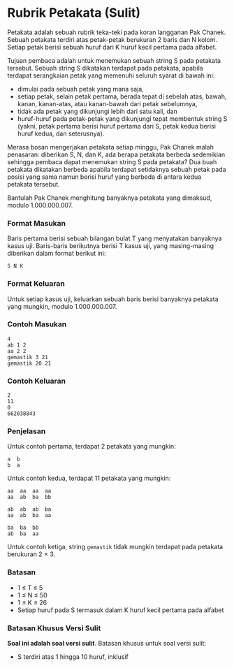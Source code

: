 # Rubrik Petakata (Sulit)

Petakata adalah sebuah rubrik teka-teki pada koran langganan Pak Chanek. Sebuah petakata terdiri atas petak-petak berukuran 2 baris dan N kolom. Setiap petak berisi sebuah huruf dari K huruf kecil pertama pada alfabet.

Tujuan pembaca adalah untuk menemukan sebuah string S pada petakata tersebut. Sebuah string S dikatakan terdapat pada petakata, apabila terdapat serangkaian petak yang memenuhi seluruh syarat di bawah ini:

- dimulai pada sebuah petak yang mana saja,
- setiap petak, selain petak pertama, berada tepat di sebelah atas, bawah, kanan, kanan-atas, atau kanan-bawah dari petak sebelumnya,
- tidak ada petak yang dikunjungi lebih dari satu kali, dan
- huruf-huruf pada petak-petak yang dikunjungi tepat membentuk string S (yakni, petak pertama berisi huruf pertama dari S, petak kedua berisi huruf kedua, dan seterusnya).

Merasa bosan mengerjakan petakata setiap minggu, Pak Chanek malah penasaran: diberikan S, N, dan K, ada berapa petakata berbeda sedemikian sehingga pembaca dapat menemukan string S pada petakata? Dua buah petakata dikatakan berbeda apabila terdapat setidaknya sebuah petak pada posisi yang sama namun berisi huruf yang berbeda di antara kedua petakata tersebut.

Bantulah Pak Chanek menghitung banyaknya petakata yang dimaksud, modulo 1.000.000.007.

### Format Masukan

Baris pertama berisi sebuah bilangan bulat T yang menyatakan banyaknya kasus uji. Baris-baris berikutnya berisi T kasus uji, yang masing-masing diberikan dalam format berikut ini:

```
S N K
```

### Format Keluaran

Untuk setiap kasus uji, keluarkan sebuah baris berisi banyaknya petakata yang mungkin, modulo 1.000.000.007.

### Contoh Masukan

```
4
ab 1 2
aa 2 2
gemastik 3 21
gemastik 20 21
```

### Contoh Keluaran

```
2
11
0
662038843
```

### Penjelasan

Untuk contoh pertama, terdapat 2 petakata yang mungkin:

```
a  b
b  a
```

Untuk contoh kedua, terdapat 11 petakata yang mungkin:

```
aa  aa  aa  aa
aa  ab  ba  bb

ab  ab  ab  ba
aa  ab  ba  aa

ba  ba  bb
ab  ba  aa
```

Untuk contoh ketiga, string `gemastik` tidak mungkin terdapat pada petakata berukuran 2 × 3.

### Batasan

- 1 ≤ T ≤ 5
- 1 ≤ N ≤ 50
- 1 ≤ K ≤ 26
- Setiap huruf pada S termasuk dalam K huruf kecil pertama pada alfabet

### Batasan Khusus Versi Sulit

**Soal ini adalah soal versi sulit**. Batasan khusus untuk soal versi sulit:

- S terdiri atas 1 hingga 10 huruf, inklusif
